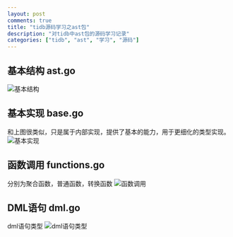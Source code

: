 ```yaml
---
layout: post
comments: true
title: "tidb源码学习之ast包"
description: "对tidb中ast包的源码学习记录"
categories: ["tidb", "ast", "学习", "源码"]
---
```


## 基本结构 ast.go

![基本结构](http://www.plantuml.com/plantuml/png/TL6nJiCm49thh_1eLvG9CR4WbR000q5T44D8BfM5OqVnfIeg_NUSSsASe6Pmpk_UkzDxLWQXguiI-8kjW9yOzzzzMKABui1toYcqdUJ23Ds1SiNj5_-qLaksUeCZ2iaTTihisIe790JzCOAIdPcAAnwERJUk8V9t2m9RlaPVkEjCWQu6p4z-7BloNvEKkqBt80w5vd7uwHnaeINJ1acs1VQDg8QJXv64155encLq9LMcYxse_S5xF_3s9j09bICqSvZrffmSrhv6PStW6fppbPZ7aME3IUeE2uG632ves-tJDBAgT7w9zVp7QXQiXFOAhjVedKraRoTWbB3pjju_rWb2CSmODVqMD5f3C-z-DfluqYm-ES5JF2brIe75E0WUNI_Hu3BLpnpz0W00)

## 基本实现 base.go

和上图很类似，只是属于内部实现，提供了基本的能力，用于更细化的类型实现。
![基本实现](http://www.plantuml.com/plantuml/png/Iyv9B2vMoCjFILMevk8iIQqeKIWkAShCI-UgvKe6owLM51Jv0UMXtBJIl6GaRd59RWaIDoKb1vcNYymhIYqkpIa9JWMh1za64N3BJCr9ALQ8ZjKAGl21jdE17MLJewkBS0AC0H66EmL9ATmzC0P46EOkD56e-v3qepWI0000)

## 函数调用 functions.go
分别为聚合函数，普通函数，转换函数
![函数调用](http://www.plantuml.com/plantuml/png/IolDI_RBJqbLiAdHrLLmJ4ylIarFB4br0mgxLXGKSQMXo8E4dHDpSd1A5PU0f000)

## DML语句 dml.go

dml语句类型
![dml语句类型](http://www.plantuml.com/plantuml/png/Iyv9B2vMS4dDIIr93Ix9BL6miL580VDUh5_xj7-fWfqTLqfkZbz-Igg2JOskBf9IhcImNi-yujIY4fZUJ30FXrw4KgZUqBpC_3oOrb8G1uTEk4AOneAKH8I3Iy4yN5hXIg5wWu4-I8Oxk1ZCmw4NeHIcDoE_7AuJoCQb3weCgiidFp759R4a4QOp1yXN0Beg4OTsPFK0)
